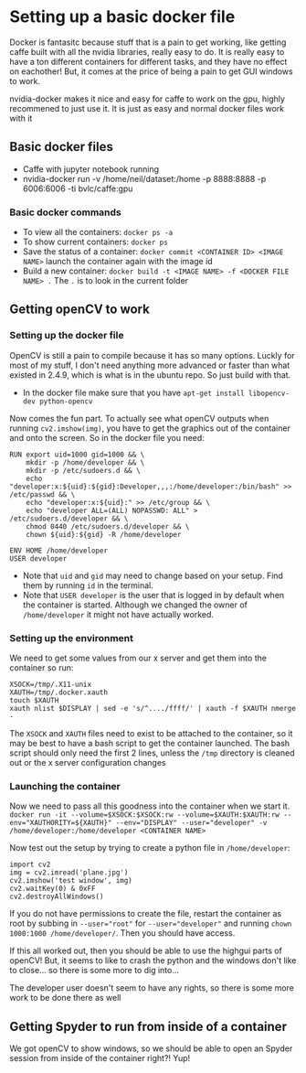 # Setting up a basic docker file
Docker is fantasitc because stuff that is a pain to get working, like getting caffe built with all the nvidia libraries, really easy to do. It is really easy to have a ton different containers for different tasks, and they have no effect on eachother! But, it comes at the price of being a pain to get GUI windows to work.


nvidia-docker makes it nice and easy for caffe to work on the gpu, highly recommened to just use it. It is just as easy and normal docker files work with it

## Basic docker files
* Caffe with jupyter notebook running
 * nvidia-docker run -v /home/neil/dataset:/home -p 8888:8888 -p 6006:6006 -ti bvlc/caffe:gpu
 
### Basic docker commands
* To view all the containers: `docker ps -a`
* To show current containers: `docker ps`
* Save the status of a container: `docker commit <CONTAINER ID> <IMAGE NAME>` launch the container again with the image id
* Build a new container: `docker build -t <IMAGE NAME> -f <DOCKER FILE NAME> .` The `.` is to look in the current folder



## Getting openCV to work
### Setting up the docker file
OpenCV is still a pain to compile because it has so many options. Luckly for most of my stuff, I don't need anything more advanced or faster than what existed in 2.4.9, which is what is in the ubuntu repo. So just build with that.
* In the docker file make sure that you have `apt-get install libopencv-dev python-opencv`

Now comes the fun part. To actually see what openCV outputs when running `cv2.imshow(img)`, you have to get the graphics out of the container and onto the screen. So in the docker file you need:
```
RUN export uid=1000 gid=1000 && \
    mkdir -p /home/developer && \
    mkdir -p /etc/sudoers.d && \
    echo "developer:x:${uid}:${gid}:Developer,,,:/home/developer:/bin/bash" >> /etc/passwd && \
    echo "developer:x:${uid}:" >> /etc/group && \
    echo "developer ALL=(ALL) NOPASSWD: ALL" > /etc/sudoers.d/developer && \
    chmod 0440 /etc/sudoers.d/developer && \
    chown ${uid}:${gid} -R /home/developer

ENV HOME /home/developer
USER developer
```
* Note that `uid` and `gid` may need to change based on your setup. Find them by running `id` in the terminal.
* Note that `USER developer` is the user that is logged in by default when the container is started. Although we changed the owner of `/home/developer` it might not have actually worked.

### Setting up the environment
We need to get some values from our x server and get them into the container so run:
```
XSOCK=/tmp/.X11-unix
XAUTH=/tmp/.docker.xauth
touch $XAUTH
xauth nlist $DISPLAY | sed -e 's/^..../ffff/' | xauth -f $XAUTH nmerge -
```
The `XSOCK` and `XAUTH` files need to exist to be attached to the container, so it may be best to have a bash script to get the container launched. The bash script should only need the first 2 lines, unless the `/tmp` directory is cleaned out or the x server configuration changes

### Launching the container
Now we need to pass all this goodness into the container when we start it.
```docker run -it --volume=$XSOCK:$XSOCK:rw --volume=$XAUTH:$XAUTH:rw --env="XAUTHORITY=${XAUTH}" --env="DISPLAY" --user="developer" -v /home/developer:/home/developer <CONTAINER NAME>```

Now test out the setup by trying to create a python file in `/home/developer`:
```
import cv2
img = cv2.imread('plane.jpg')
cv2.imshow('test window', img)
cv2.waitKey(0) & 0xFF
cv2.destroyAllWindows()
```
If you do not have permissions to create the file, restart the container as root by subbing in `--user="root"` for `--user="developer"` and running `chown 1000:1000 /home/developer/`. Then you should have access.

If this all worked out, then you should be able to use the highgui parts of openCV! But, it seems to like to crash the python and the windows don't like to close... so there is some more to dig into...

The developer user doesn't seem to have any rights, so there is some more work to be done there as well

## Getting Spyder to run from inside of a container
We got openCV to show windows, so we should be able to open an Spyder session from inside of the container right?! Yup!


